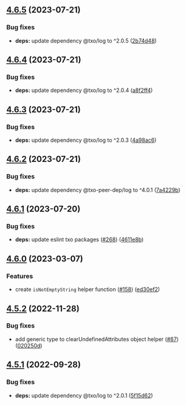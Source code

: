 ## [4.6.5](https://github.com/technology-studio/functional/compare/v4.6.4...v4.6.5) (2023-07-21)


### Bug fixes

* **deps:** update dependency @txo/log to ^2.0.5 ([2b74d48](https://github.com/technology-studio/functional/commit/2b74d48dcdc06df1299bf6ee4c8bf72de39c30a6))

## [4.6.4](https://github.com/technology-studio/functional/compare/v4.6.3...v4.6.4) (2023-07-21)


### Bug fixes

* **deps:** update dependency @txo/log to ^2.0.4 ([a8f2ff4](https://github.com/technology-studio/functional/commit/a8f2ff48f4cf4398a2dfab2e6d917b5d2ac83fdd))

## [4.6.3](https://github.com/technology-studio/functional/compare/v4.6.2...v4.6.3) (2023-07-21)


### Bug fixes

* **deps:** update dependency @txo/log to ^2.0.3 ([4a98ac6](https://github.com/technology-studio/functional/commit/4a98ac62b74674447ae07b750f634c302002f819))

## [4.6.2](https://github.com/technology-studio/functional/compare/v4.6.1...v4.6.2) (2023-07-21)


### Bug fixes

* **deps:** update dependency @txo-peer-dep/log to ^4.0.1 ([7a4229b](https://github.com/technology-studio/functional/commit/7a4229bc0e7d2366acbe21d18d6fe2d3a6c47937))

## [4.6.1](https://github.com/technology-studio/functional/compare/v4.6.0...v4.6.1) (2023-07-20)


### Bug fixes

* **deps:** update eslint txo packages ([#268](https://github.com/technology-studio/functional/issues/268)) ([4611e8b](https://github.com/technology-studio/functional/commit/4611e8ba7605bbf9c046839152495941607c855f))

## [4.6.0](https://github.com/technology-studio/functional/compare/v4.5.2...v4.6.0) (2023-03-07)


### Features

* create `isNotEmptyString` helper function ([#158](https://github.com/technology-studio/functional/issues/158)) ([ed30ef2](https://github.com/technology-studio/functional/commit/ed30ef2daaf50ec180ee4a87a5df4acfbb6c18b1))

## [4.5.2](https://github.com/technology-studio/functional/compare/v4.5.1...v4.5.2) (2022-11-28)


### Bug fixes

* add generic type to clearUndefinedAttributes object helper ([#87](https://github.com/technology-studio/functional/issues/87)) ([020250d](https://github.com/technology-studio/functional/commit/020250dd7b201eeda48451247d2ec882d0da5203))

## [4.5.1](https://github.com/technology-studio/functional/compare/v4.5.0...v4.5.1) (2022-09-28)


### Bug fixes

* **deps:** update dependency @txo/log to ^2.0.1 ([5f15d62](https://github.com/technology-studio/functional/commit/5f15d62d1719ec9edbfef0f0c0a878b7e6448955))
